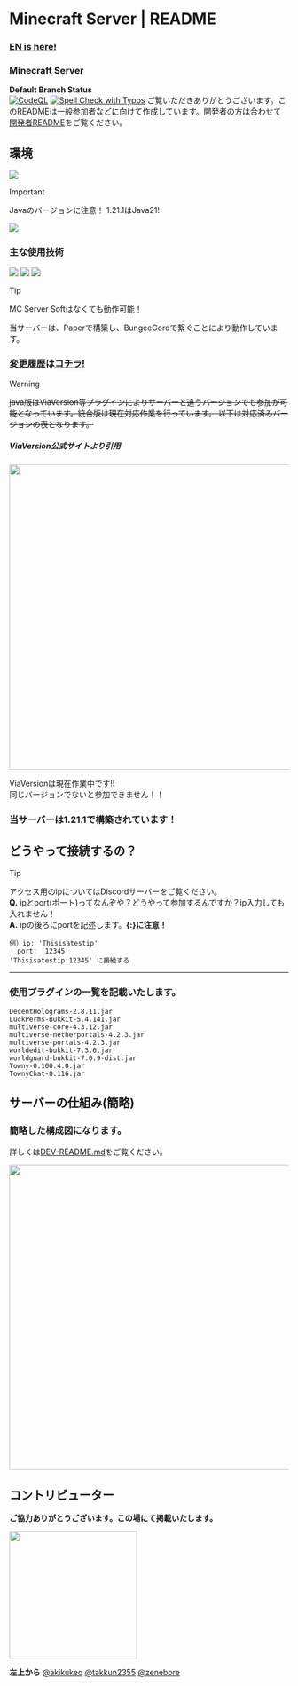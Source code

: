 # Minecraft Server | README
<!-- tagの設定前にしっかりmergeしたか確認！！！！！！ -->
### **[EN is here!](EN/README_EN.md)**

### Minecraft Server
**Default Branch Status** <br>
[![CodeQL](https://github.com/MinecraftSurvivalServer/MinecraftServerMain/actions/workflows/github-code-scanning/codeql/badge.svg)](https://github.com/MinecraftSurvivalServer/MinecraftServerMain/actions/workflows/github-code-scanning/codeql)
[![Spell Check with Typos](https://github.com/MinecraftSurvivalServer/MinecraftServerMain/actions/workflows/typos-PR.yml/badge.svg)](https://github.com/MinecraftSurvivalServer/MinecraftServerMain/actions/workflows/typos-PR.yml)
ご覧いただきありがとうございます。このREADMEは一般参加者などに向けて作成しています。開発者の方は合わせて[開発者README](DEV-README.md)をご覧ください。

## 環境
<img src="https://img.shields.io/badge/Java-21.0.1%20LTS-007396.svg?logo=java&style=popout">

> [!IMPORTANT]
> Javaのバージョンに注意！
> 1.21.1はJava21!

<img src="https://img.shields.io/badge/-Windows-0078D6.svg?logo=windows&style=popout">

### 主な使用技術
<img src="https://img.shields.io/badge/-BungeeCord-4FC08D.svg?logo=&style=popout">
<img src="https://img.shields.io/badge/Paper-%204514c71%2096-4FC08D.svg?logo=&style=popout">
<img src="https://img.shields.io/badge/MC%20Server%20Soft-v13.9.1-4FC08D.svg?logo=&style=popout">

> [!TIP]
> MC Server Softはなくても動作可能！

当サーバーは、Paperで構築し、BungeeCordで繋ぐことにより動作しています。  

### 変更履歴は[**コチラ!**](CHANGELOG.md)




> [!WARNING]
> ~~java版はViaVersion等プラグインによりサーバーと違うバージョンでも参加が可能となっています。統合版は現在対応作業を行っています。
> 以下は対応済みバージョンの表となります。~~ 
> ##### ViaVersion公式サイトより引用
> <!-- ![ViaVersionバージョン対応表](https://github.com/user-attachments/assets/f5b2a55f-a59f-49b3-8048-c80d1a0d1090) -->
> <p><img src="https://github.com/user-attachments/assets/f5b2a55f-a59f-49b3-8048-c80d1a0d1090" width="550"></p>
> ViaVersionは現在作業中です!!  <br>
> 同じバージョンでないと参加できません！！

### 当サーバーは1.21.1で構築されています！
## どうやって接続するの？
> [!TIP]
> アクセス用のipについてはDiscordサーバーをご覧ください。  
> **Q.** ipとport(ポート)ってなんぞや？どうやって参加するんですか？ip入力しても入れません！  
> **A.** ipの後ろにportを記述します。**{:}に注意！**  
> ```
> 例）ip: 'Thisisatestip'
>   port: '12345'
> 'Thisisatestip:12345' に接続する
> ```

---

### 使用プラグインの一覧を記載いたします。

```
DecentHolograms-2.8.11.jar
LuckPerms-Bukkit-5.4.141.jar
multiverse-core-4.3.12.jar
multiverse-netherportals-4.2.3.jar
multiverse-portals-4.2.3.jar
worldedit-bukkit-7.3.6.jar
worldguard-bukkit-7.0.9-dist.jar
Towny-0.100.4.0.jar
TownyChat-0.116.jar
```

## サーバーの仕組み(簡略)
### 簡略した構成図になります。
詳しくは[DEV-README.md](DEV-README.md)をご覧ください。
<!-- ![簡略構成図](https://github.com/user-attachments/assets/560aac12-9510-4038-8f71-d980e1319666) -->
<p><img src="https://github.com/user-attachments/assets/560aac12-9510-4038-8f71-d980e1319666" width="550"></p>

## コントリビューター
**ご協力ありがとうございます。この場にて掲載いたします。**  

<a href="https://github.com/akikukeo/minecraft-server/graphs/contributors">
  <img src="https://contrib.rocks/image?repo=akikukeo/minecraft-server"width="230" />
  <!-- Made with [contrib.rocks](https://contrib.rocks). -->
</a>

**左上から**
[@akikukeo](https://github.com/akikukeo)
[@takkun2355](https://github.com/takkun2355)
[@zenebore](https://github.com/zenebore)
